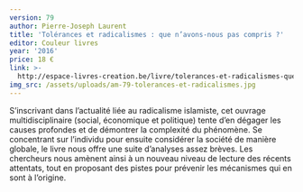 ```yaml
---
version: 79
author: Pierre-Joseph Laurent
title: 'Tolérances et radicalismes : que n’avons-nous pas compris ?'
editor: Couleur livres
year: '2016'
price: 18 €
link: >-
  http://espace-livres-creation.be/livre/tolerances-et-radicalismes-que-navons-nous-pas-compris/
img_src: /assets/uploads/am-79-tolerances-et-radicalismes.jpg
---
```

S’inscrivant dans l’actualité liée au radicalisme islamiste, cet ouvrage multidisciplinaire (social, économique et politique) tente d’en dégager les causes profondes et de démontrer la complexité du phénomène. Se concentrant sur l’individu pour ensuite considérer la société de manière globale, le livre nous offre une suite d’analyses assez brèves. Les chercheurs nous amènent ainsi à un nouveau niveau de lecture des récents attentats, tout en proposant des pistes pour prévenir les mécanismes qui en sont à l’origine.
